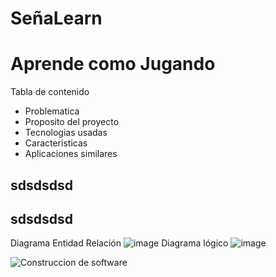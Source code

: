 # SeñaLearn
# Aprende como Jugando

Tabla de contenido 
- Problematica
- Proposito del proyecto
- Tecnologias usadas
- Caracteristicas
- Aplicaciones similares
## sdsdsdsd




## sdsdsdsd

Diagrama Entidad Relación
![image](https://github.com/eluqm/CS2024-1Grupo03/assets/106353782/4e876fc6-d4ed-4fcc-86bc-eab9100f2941)
Diagrama lógico
![image](https://github.com/eluqm/CS2024-1Grupo03/assets/106353782/220c0cb0-72e8-4444-8f34-710cf8e8c385)

![Construccion de software](https://github.com/eluqm/CS2024-1Grupo03/assets/106353782/aaa58715-1042-4288-99c0-1559add9a9fd)
